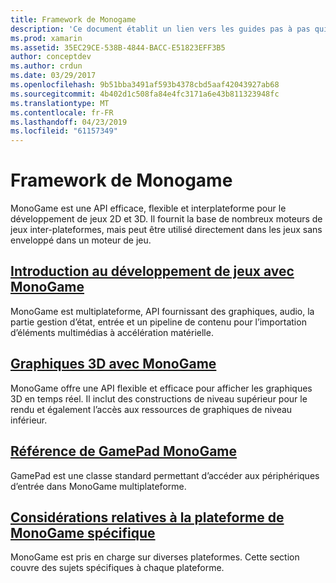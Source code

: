 ```yaml
---
title: Framework de Monogame
description: 'Ce document établit un lien vers les guides pas à pas qui décrivent le développement de jeux avec MonoGame : une vue d’ensemble, des discussions sur les graphiques 3D et les boîtiers de commande et se penche sur les considérations spécifiques à la plateforme.'
ms.prod: xamarin
ms.assetid: 35EC29CE-538B-4844-BACC-E51823EFF3B5
author: conceptdev
ms.author: crdun
ms.date: 03/29/2017
ms.openlocfilehash: 9b51bba3491af593b4378cbd5aaf42043927ab68
ms.sourcegitcommit: 4b402d1c508fa84e4fc3171a6e43b811323948fc
ms.translationtype: MT
ms.contentlocale: fr-FR
ms.lasthandoff: 04/23/2019
ms.locfileid: "61157349"
---
```

# <a name="monogame-framework"></a>Framework de Monogame

MonoGame est une API efficace, flexible et interplateforme pour le développement de jeux 2D et 3D. Il fournit la base de nombreux moteurs de jeux inter-plateformes, mais peut être utilisé directement dans les jeux sans enveloppé dans un moteur de jeu.

## <a name="introduction-to-game-development-with-monogamegraphics-gamesmonogameintroductionindexmd"></a>[Introduction au développement de jeux avec MonoGame](~/graphics-games/monogame/introduction/index.md)

MonoGame est multiplateforme, API fournissant des graphiques, audio, la partie gestion d’état, entrée et un pipeline de contenu pour l’importation d’éléments multimédias à accélération matérielle.

## <a name="3d-graphics-with-monogamegraphics-gamesmonogame3dindexmd"></a>[Graphiques 3D avec MonoGame](~/graphics-games/monogame/3d/index.md)

MonoGame offre une API flexible et efficace pour afficher les graphiques 3D en temps réel. Il inclut des constructions de niveau supérieur pour le rendu et également l’accès aux ressources de graphiques de niveau inférieur.

## <a name="monogame-gamepad-referencegraphics-gamesmonogameinputmd"></a>[Référence de GamePad MonoGame](~/graphics-games/monogame/input.md)

GamePad est une classe standard permettant d’accéder aux périphériques d’entrée dans MonoGame multiplateforme.

## <a name="monogame-platform-specific-considerationsgraphics-gamesmonogameplatformsindexmd"></a>[Considérations relatives à la plateforme de MonoGame spécifique](~/graphics-games/monogame/platforms/index.md)

MonoGame est pris en charge sur diverses plateformes. Cette section couvre des sujets spécifiques à chaque plateforme.
